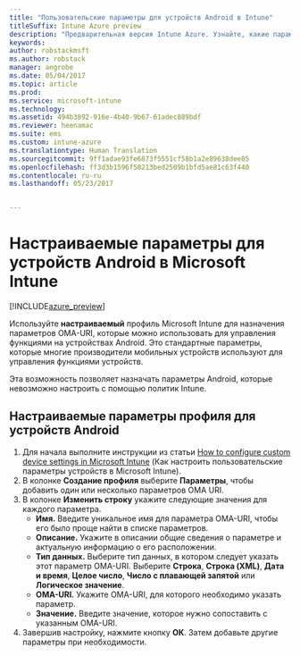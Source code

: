 ```yaml
---
title: "Пользовательские параметры для устройств Android в Intune"
titleSuffix: Intune Azure preview
description: "Предварительная версия Intune Azure. Узнайте, какие параметры можно использовать в настраиваемом профиле Android."
keywords: 
author: robstackmsft
ms.author: robstack
manager: angrobe
ms.date: 05/04/2017
ms.topic: article
ms.prod: 
ms.service: microsoft-intune
ms.technology: 
ms.assetid: 494b3892-916e-4b40-9b67-61adec889bdf
ms.reviewer: heenamac
ms.suite: ems
ms.custom: intune-azure
ms.translationtype: Human Translation
ms.sourcegitcommit: 9ff1adae93fe6873f5551cf58b1a2e89638dee85
ms.openlocfilehash: ff3d3b1596f58213bed2509b1bfd5ae81c63f440
ms.contentlocale: ru-ru
ms.lasthandoff: 05/23/2017


---
```


# <a name="custom-settings-for-android-devices-in-microsoft-intune"></a>Настраиваемые параметры для устройств Android в Microsoft Intune

[!INCLUDE[azure_preview](./includes/azure_preview.md)]

Используйте **настраиваемый** профиль Microsoft Intune для назначения параметров OMA-URI, которые можно использовать для управления функциями на устройствах Android. Это стандартные параметры, которые многие производители мобильных устройств используют для управления функциями устройств.

Эта возможность позволяет назначать параметры Android, которые невозможно настроить с помощью политик Intune.

## <a name="custom-profile-settings-for-android-devices"></a>Настраиваемые параметры профиля для устройств Android

1. Для начала выполните инструкции из статьи [How to configure custom device settings in Microsoft Intune](custom-settings-configure.md) (Как настроить пользовательские параметры устройств в Microsoft Intune).
2. В колонке **Создание профиля** выберите **Параметры**, чтобы добавить один или несколько параметров OMA URI.
3. В колонке **Изменить строку** укажите следующие значения для каждого параметра.
    - **Имя.** Введите уникальное имя для параметра OMA-URI, чтобы его было проще найти в списке параметров.
    - **Описание.** Укажите в описании общие сведения о параметре и актуальную информацию о его расположении.
    - **Тип данных.** Выберите тип данных, в котором следует указать этот параметр OMA-URI. Выберите **Строка**, **Строка (XML)**, **Дата и время**, **Целое число**, **Число с плавающей запятой** или **Логическое значение**.
    - **OMA-URI.** Укажите OMA-URI, для которого необходимо указать параметр.
    - **Значение.** Введите значение, которое нужно сопоставить с указанным OMA-URI.
4. Завершив настройку, нажмите кнопку **ОК**. Затем добавьте другие параметры при необходимости.

